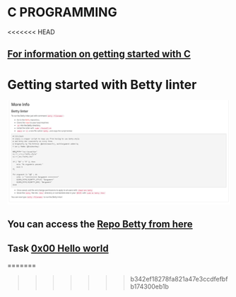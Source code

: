 # C PROGRAMMING

<<<<<<< HEAD
<h2><a href=https://alx-intranet.hbtn.io/rltoken/P01aLj9BDfDUOv-y9x82Yw>For information on getting started with C</a></h2>

# Getting started with Betty linter

![Screenshot](./0x00-hello_world/assets/betty.png)

<h2>
    You can access the <a href=https://github.com/holbertonschool/Betty>Repo Betty from here</a>
</h2>

<h2>Task <a href=https://github.com/osala-eng/alx-low_level_programming/tree/master/0x00-hello_world>0x00 Hello world</a></h2>
=======

>>>>>>> b342ef18278fa821a47e3ccdfefbfb174300eb1b
